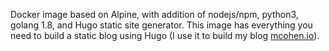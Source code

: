 Docker image based on Alpine, with addition of nodejs/npm, python3, golang 1.8,
and Hugo static site generator. This image has everything you need to build
a static blog using Hugo (I use it to build my blog [mcohen.io](https://www.mcohen.io)).
